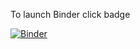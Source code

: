 To launch Binder click badge 

[![Binder](https://mybinder.org/badge_logo.svg)](https://mybinder.org/v2/gh/jpmill09/FFX_Update.git/HEAD?filepath=Notebooks%2FMS4%20Service%20Area%20Analysis%20Final.ipynb)

